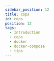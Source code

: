 ```yaml
---
sidebar_position: 12
title: cops
id: cops
position: 12
tags:
  - Introduction
  - cops
  - docker
  - docker-compose
  - tips
---
```

